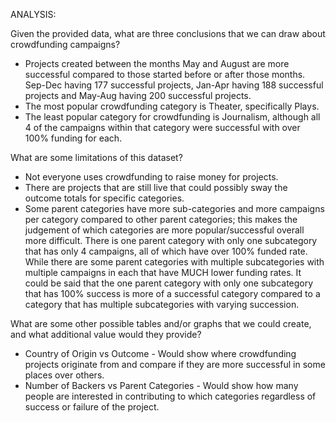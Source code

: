ANALYSIS:

Given the provided data, what are three conclusions that we can draw about crowdfunding campaigns?
-	Projects created between the months May and August are more successful compared to those started before or after those months. Sep-Dec having 177 successful projects, Jan-Apr having 188 successful projects and May-Aug having 200 successful projects.
-	The most popular crowdfunding category is Theater, specifically Plays.
-	The least popular category for crowdfunding is Journalism, although all 4 of the campaigns within that category were successful with over 100% funding for each.

What are some limitations of this dataset?
-	Not everyone uses crowdfunding to raise money for projects. 
-	There are projects that are still live that could possibly sway the outcome totals for specific categories.
-	Some parent categories have more sub-categories and more campaigns per category compared to other parent categories; this makes the judgement of which categories are more popular/successful overall more difficult. There is one parent category with only one subcategory that has only 4 campaigns, all of which have over 100% funded rate. While there are some parent categories with multiple subcategories with multiple campaigns in each that have MUCH lower funding rates. It could be said that the one parent category with only one subcategory that has 100% success is more of a successful category compared to a category that has multiple subcategories with varying succession. 

What are some other possible tables and/or graphs that we could create, and what additional value would they provide?
-	Country of Origin vs Outcome
        - Would show where crowdfunding projects originate from and compare if they are more successful in some places over others.
-	Number of Backers vs Parent Categories
        - Would show how many people are interested in contributing to which categories regardless of success or failure of the project. 


